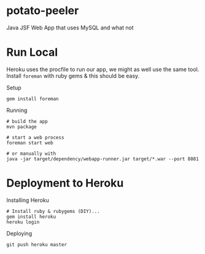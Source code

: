 potato-peeler
=============

Java JSF Web App that uses MySQL and what not

Run Local
=========

Heroku uses the procfile to run our app, we might as well use the same
tool. Install `foreman` with ruby gems & this should be easy.

Setup

    gem install foreman

Running

    # build the app
    mvn package
    
    # start a web process
    foreman start web
    
    # or manually with
    java -jar target/dependency/webapp-runner.jar target/*.war --port 8081

    
Deployment to Heroku
====================

Installing Heroku

    # Install ruby & rubygems (DIY)...
    gem install heroku
    heroku login
    
Deploying

    git push heroku master
    
